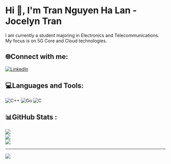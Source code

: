 # Hi 👋, I'm Tran Nguyen Ha Lan - Jocelyn Tran 
I am currently a student majoring in Electronics and Telecommunications. My focus is on 5G Core and Cloud technologies.

## 🌐Connect with me:
[![LinkedIn](https://img.shields.io/badge/LinkedIn-%230077B5.svg?logo=linkedin&logoColor=white)](https://linkedin.com/in/https://www.linkedin.com/in/lan-tr%E1%BA%A7n-7428552b0/) 

## 💻Languages and Tools: 
![C++](https://img.shields.io/badge/c++-%2300599C.svg?style=for-the-badge&logo=c%2B%2B&logoColor=white) ![Go](https://img.shields.io/badge/go-%2300ADD8.svg?style=for-the-badge&logo=go&logoColor=white) ![C](https://img.shields.io/badge/c-%2300599C.svg?style=for-the-badge&logo=c&logoColor=white)
## 📊GitHub Stats :
![](https://github-readme-stats.vercel.app/api?username=JocelynWS&theme=radical&hide_border=false&include_all_commits=false&count_private=false)<br/>
![](https://github-readme-streak-stats.herokuapp.com/?user=JocelynWS&theme=radical&hide_border=false)<br/>
![](https://github-readme-stats.vercel.app/api/top-langs/?username=JocelynWS&theme=radical&hide_border=false&include_all_commits=false&count_private=false&layout=compact)

---
[![](https://visitcount.itsvg.in/api?id=JocelynWS&icon=0&color=0)](https://visitcount.itsvg.in)

